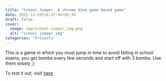 ```yaml
---
title: "School Jumper, A chrome dino game based game"
date: 2021-12-29T18:27:44+05:30
draft: false
cover:
  image: img/school-jumper_img.png
  alt: "school jumper img"
categories: "Projects"
---
```


This is a game in which you must jump in time to avoid failing in school exams, you get bombs every few seconds and start off with 3 bombs. Use them wisely ;)

To test it out, visit [here](/projects/school_jumper)

